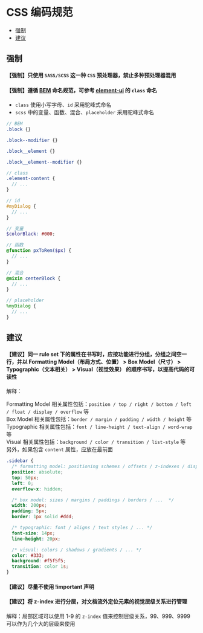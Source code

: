 
# CSS 编码规范

<!-- TOC -->

- [强制](#强制)
- [建议](#建议)

<!-- /TOC -->

## 强制

#### 【强制】只使用 `SASS/SCSS` 这一种 `CSS` 预处理器，禁止多种预处理器混用

#### 【强制】遵循 [BEM](http://getbem.com/) 命名规范，可参考 [element-ui](https://element.eleme.cn/#/zh-CN/component/installation) 的 `class` 命名

- `class` 使用小写字母、`id` 采用驼峰式命名
- `scss` 中的变量、函数、混合、`placeholder` 采用驼峰式命名

```scss
// BEM
.block {}

.block--modifier {}

.block__element {}

.block__element--modifier {}

// class
.element-content {
  // ...
}

// id
#myDialog {
  // ...
}

// 变量
$colorBlack: #000;

// 函数
@function pxToRem($px) {
  // ...
}

// 混合
@mixin centerBlock {
  // ...
}

// placeholder
%myDialog {
  // ...
}
```

## 建议

#### 【建议】同一 rule set 下的属性在书写时，应按功能进行分组，分组之间空一行，并以 Formatting Model（布局方式、位置） > Box Model（尺寸） > Typographic（文本相关） > Visual（视觉效果） 的顺序书写，以提高代码的可读性

解释：

Formatting Model 相关属性包括：`position / top / right / bottom / left / float / display / overflow` 等  
Box Model 相关属性包括：`border / margin / padding / width / height` 等  
Typographic 相关属性包括：`font / line-height / text-align / word-wrap` 等  
Visual 相关属性包括：`background / color / transition / list-style` 等  
另外，如果包含 `content` 属性，应放在最前面

```scss
.sidebar {
  /* formatting model: positioning schemes / offsets / z-indexes / display / ...  */
  position: absolute;
  top: 50px;
  left: 0;
  overflow-x: hidden;

  /* box model: sizes / margins / paddings / borders / ...  */
  width: 200px;
  padding: 5px;
  border: 1px solid #ddd;

  /* typographic: font / aligns / text styles / ... */
  font-size: 14px;
  line-height: 20px;

  /* visual: colors / shadows / gradients / ... */
  color: #333;
  background: #f5f5f5;
  transition: color 1s;
}
```

#### 【建议】尽量不使用 !important 声明

#### 【建议】将 z-index 进行分层，对文档流外定位元素的视觉层级关系进行管理

解释：局部区域可以使用 1-9 的 `z-index` 值来控制层级关系，99、999、9999 可以作为几个大的层级来使用

